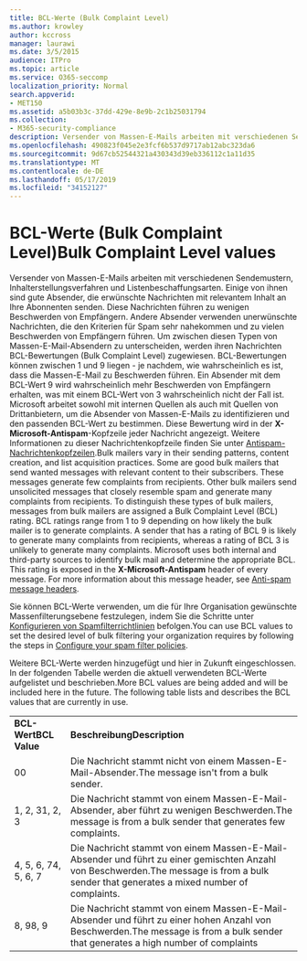 ```yaml
---
title: BCL-Werte (Bulk Complaint Level)
ms.author: krowley
author: kccross
manager: laurawi
ms.date: 3/5/2015
audience: ITPro
ms.topic: article
ms.service: O365-seccomp
localization_priority: Normal
search.appverid:
- MET150
ms.assetid: a5b03b3c-37dd-429e-8e9b-2c1b25031794
ms.collection:
- M365-security-compliance
description: Versender von Massen-E-Mails arbeiten mit verschiedenen Sendemustern, Inhalterstellungsverfahren und Listenbeschaffungsarten. Einige von ihnen sind gute Absender, die erwünschte Nachrichten mit relevantem Inhalt an Ihre Abonnenten senden. Diese Nachrichten führen zu wenigen Beschwerden von Empfängern. Andere Absender verwenden unerwünschte Nachrichten, die den Kriterien für Spam sehr nahekommen und zu vielen Beschwerden von Empfängern führen. Um zwischen diesen Typen von Massen-E-Mail-Absendern zu unterscheiden, werden ihren Nachrichten BCL-Bewertungen (Bulk Complaint Level) zugewiesen. BCL-Bewertungen können zwischen 1 und 9 liegen - je nachdem, wie wahrscheinlich es ist, dass die Massen-E-Mail zu Beschwerden führen. Ein Absender mit dem BCL-Wert 9 wird wahrscheinlich mehr Beschwerden von Empfängern erhalten, was mit einem BCL-Wert von 3 wahrscheinlich nicht der Fall ist. Microsoft arbeitet sowohl mit internen Quellen als auch mit Quellen von Drittanbietern, um die Absender von Massen-E-Mails zu identifizieren und den passenden BCL-Wert zu bestimmen. Diese Bewertung wird in der X-Microsoft-Antispam-Kopfzeile jeder Nachricht angezeigt. Weitere Informationen zu dieser Nachrichtenkopfzeile finden Sie unter Antispam-Nachrichtenkopfzeilen.
ms.openlocfilehash: 490823f045e2e3fcf6b537d9717ab12abc323da6
ms.sourcegitcommit: 9d67cb52544321a430343d39eb336112c1a11d35
ms.translationtype: MT
ms.contentlocale: de-DE
ms.lasthandoff: 05/17/2019
ms.locfileid: "34152127"
---
```

# <a name="bulk-complaint-level-values"></a><span data-ttu-id="98620-112">BCL-Werte (Bulk Complaint Level)</span><span class="sxs-lookup"><span data-stu-id="98620-112">Bulk Complaint Level values</span></span>

<span data-ttu-id="98620-p102">Versender von Massen-E-Mails arbeiten mit verschiedenen Sendemustern, Inhalterstellungsverfahren und Listenbeschaffungsarten. Einige von ihnen sind gute Absender, die erwünschte Nachrichten mit relevantem Inhalt an Ihre Abonnenten senden. Diese Nachrichten führen zu wenigen Beschwerden von Empfängern. Andere Absender verwenden unerwünschte Nachrichten, die den Kriterien für Spam sehr nahekommen und zu vielen Beschwerden von Empfängern führen. Um zwischen diesen Typen von Massen-E-Mail-Absendern zu unterscheiden, werden ihren Nachrichten BCL-Bewertungen (Bulk Complaint Level) zugewiesen. BCL-Bewertungen können zwischen 1 und 9 liegen - je nachdem, wie wahrscheinlich es ist, dass die Massen-E-Mail zu Beschwerden führen. Ein Absender mit dem BCL-Wert 9 wird wahrscheinlich mehr Beschwerden von Empfängern erhalten, was mit einem BCL-Wert von 3 wahrscheinlich nicht der Fall ist. Microsoft arbeitet sowohl mit internen Quellen als auch mit Quellen von Drittanbietern, um die Absender von Massen-E-Mails zu identifizieren und den passenden BCL-Wert zu bestimmen. Diese Bewertung wird in der **X-Microsoft-Antispam**-Kopfzeile jeder Nachricht angezeigt. Weitere Informationen zu dieser Nachrichtenkopfzeile finden Sie unter [Antispam-Nachrichtenkopfzeilen](anti-spam-message-headers.md).</span><span class="sxs-lookup"><span data-stu-id="98620-p102">Bulk mailers vary in their sending patterns, content creation, and list acquisition practices. Some are good bulk mailers that send wanted messages with relevant content to their subscribers. These messages generate few complaints from recipients. Other bulk mailers send unsolicited messages that closely resemble spam and generate many complaints from recipients. To distinguish these types of bulk mailers, messages from bulk mailers are assigned a Bulk Complaint Level (BCL) rating. BCL ratings range from 1 to 9 depending on how likely the bulk mailer is to generate complaints. A sender that has a rating of BCL 9 is likely to generate many complaints from recipients, whereas a rating of BCL 3 is unlikely to generate many complaints. Microsoft uses both internal and third-party sources to identify bulk mail and determine the appropriate BCL. This rating is exposed in the **X-Microsoft-Antispam** header of every message. For more information about this message header, see [Anti-spam message headers](anti-spam-message-headers.md).</span></span> 
  
<span data-ttu-id="98620-123">Sie können BCL-Werte verwenden, um die für Ihre Organisation gewünschte Massenfilterungsebene festzulegen, indem Sie die Schritte unter [Konfigurieren von Spamfilterrichtlinien](configure-your-spam-filter-policies.md) befolgen.</span><span class="sxs-lookup"><span data-stu-id="98620-123">You can use BCL values to set the desired level of bulk filtering your organization requires by following the steps in [Configure your spam filter policies](configure-your-spam-filter-policies.md).</span></span>
  
<span data-ttu-id="98620-p103">Weitere BCL-Werte werden hinzugefügt und hier in Zukunft eingeschlossen. In der folgenden Tabelle werden die aktuell verwendeten BCL-Werte aufgelistet und beschrieben.</span><span class="sxs-lookup"><span data-stu-id="98620-p103">More BCL values are being added and will be included here in the future. The following table lists and describes the BCL values that are currently in use.</span></span>
  
|||
|:-----|:-----|
|<span data-ttu-id="98620-126">**BCL-Wert**</span><span class="sxs-lookup"><span data-stu-id="98620-126">**BCL Value**</span></span> <br/> |<span data-ttu-id="98620-127">**Beschreibung**</span><span class="sxs-lookup"><span data-stu-id="98620-127">**Description**</span></span> <br/> |
|<span data-ttu-id="98620-128">0</span><span class="sxs-lookup"><span data-stu-id="98620-128">0</span></span>  <br/> |<span data-ttu-id="98620-129">Die Nachricht stammt nicht von einem Massen-E-Mail-Absender.</span><span class="sxs-lookup"><span data-stu-id="98620-129">The message isn't from a bulk sender.</span></span>  <br/> |
|<span data-ttu-id="98620-130">1, 2, 3</span><span class="sxs-lookup"><span data-stu-id="98620-130">1, 2, 3</span></span>  <br/> |<span data-ttu-id="98620-131">Die Nachricht stammt von einem Massen-E-Mail-Absender, aber führt zu wenigen Beschwerden.</span><span class="sxs-lookup"><span data-stu-id="98620-131">The message is from a bulk sender that generates few complaints.</span></span>  <br/> |
|<span data-ttu-id="98620-132">4, 5, 6, 7</span><span class="sxs-lookup"><span data-stu-id="98620-132">4, 5, 6, 7</span></span>  <br/> |<span data-ttu-id="98620-133">Die Nachricht stammt von einem Massen-E-Mail-Absender und führt zu einer gemischten Anzahl von Beschwerden.</span><span class="sxs-lookup"><span data-stu-id="98620-133">The message is from a bulk sender that generates a mixed number of complaints.</span></span>  <br/> |
|<span data-ttu-id="98620-134">8, 9</span><span class="sxs-lookup"><span data-stu-id="98620-134">8, 9</span></span>  <br/> |<span data-ttu-id="98620-135">Die Nachricht stammt von einem Massen-E-Mail-Absender und führt zu einer hohen Anzahl von Beschwerden.</span><span class="sxs-lookup"><span data-stu-id="98620-135">The message is from a bulk sender that generates a high number of complaints</span></span>  <br/> |
   

